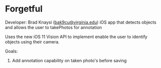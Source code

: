 # Forgetful
Developer: Brad Knaysi (bak9cu@virginia.edu)
iOS app that detects objects and allows the user to takePhotos for annotation

Uses the new iOS 11 Vision API to implement enable the user to identify objects using their camera.

Goals:
1) Add annotation capability on taken photo's before saving
